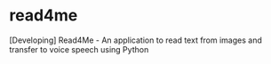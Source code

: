 # read4me
[Developing] Read4Me - An application to read text from images and transfer to voice speech using Python

